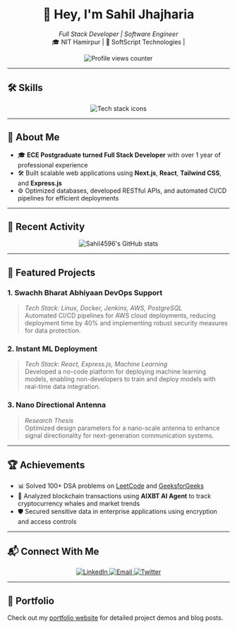 <div align="center">
  <h1>👋 Hey, I'm Sahil Jhajharia</h1>
  <p>
    <em>Full Stack Developer | Software Engineer </em><br>
    🎓 NIT Hamirpur | 💼 SoftScript Technologies |
  </p>
  <img src="https://komarev.com/ghpvc/?username=Sahil4596&label=Profile%20Views&color=blue&style=flat" alt="Profile views counter" />
</div>

---

## 🛠️ Skills
<div align="center">
  <img src="https://skillicons.dev/icons?i=js,ts,react,nextjs,express,tailwind,git,mysql,postgres,java" alt="Tech stack icons" />
</div>

---

## 📌 About Me
- 🎓 **ECE Postgraduate turned Full Stack Developer** with over 1 year of professional experience
- 🛠️ Built scalable web applications using **Next.js**, **React**, **Tailwind CSS**, and **Express.js**
- ⚙️ Optimized databases, developed RESTful APIs, and automated CI/CD pipelines for efficient deployments

---

## 🚀 Recent Activity
<div align="center">
  <img src="https://github-readme-stats.vercel.app/api?username=Sahil4596&show_icons=true&theme=radical" alt="Sahil4596's GitHub stats" />
</div>

---

## 📂 Featured Projects
### 1. **Swachh Bharat Abhiyaan DevOps Support**
> *Tech Stack: Linux, Docker, Jenkins, AWS, PostgreSQL*  
> Automated CI/CD pipelines for AWS cloud deployments, reducing deployment time by 40% and implementing robust security measures for data protection.

### 2. **Instant ML Deployment**
> *Tech Stack: React, Express.js, Machine Learning*  
> Developed a no-code platform for deploying machine learning models, enabling non-developers to train and deploy models with real-time data integration.

### 3. **Nano Directional Antenna**
> *Research Thesis*  
> Optimized design parameters for a nano-scale antenna to enhance signal directionality for next-generation communication systems.

---

## 🏆 Achievements
- 📊 Solved 100+ DSA problems on [LeetCode](https://leetcode.com/Sahil4596/) and [GeeksforGeeks](https://www.geeksforgeeks.org/user/sahil4596/)
- 🧪 Analyzed blockchain transactions using **AIXBT AI Agent** to track cryptocurrency whales and market trends
- 🛡️ Secured sensitive data in enterprise applications using encryption and access controls

---

## 📬 Connect With Me
<div align="center">
  <a href="https://in.linkedin.com/in/sahilraj-4596">
    <img src="https://img.shields.io/badge/LinkedIn-0077B5?logo=linkedin&logoColor=white" alt="LinkedIn" />
  </a>
  <a href="mailto:sahiljhajhariaraj@gmail.com">
    <img src="https://img.shields.io/badge/Email-sahiljhajhariaraj@gmail.com-blue" alt="Email" />
  </a>
  <a href="https://twitter.com/_SahilJhajharia">
    <img src="https://img.shields.io/badge/Twitter-1DA1F2?logo=twitter&logoColor=white" alt="Twitter" />
  </a>
</div>

---

## 📁 Portfolio
Check out my [portfolio website](https://portfolio-next-git-main-sahil-jhajharias-projects.vercel.app/)  for detailed project demos and blog posts.
